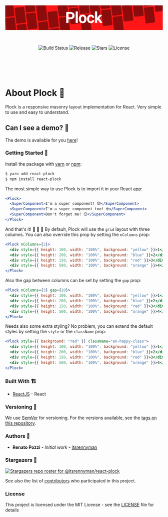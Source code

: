 <br/>

<p align="center">
<img src="public/header.png" />
</p>

<br/>

<p align="center" style="padding-bottom:3rem">
<img alt="Build Status" src="https://img.shields.io/github/workflow/status/itsrennyman/react-plock/Build%20CI?style=for-the-badge" />
<img alt="Release" src="https://img.shields.io/github/v/release/itsrennyman/react-plock?style=for-the-badge" />
<img alt="Stars" src="https://img.shields.io/github/stars/itsrennyman/react-plock?style=for-the-badge" />
<img alt="License" src="https://img.shields.io/github/license/itsrennyman/react-plock?style=for-the-badge" />
</p>

<br/>

# About Plock 🌈

Plock is a responsive masonry layout implementation for React. Very simple to use and easy to understand.

## Can I see a demo? 👀

The demo is available for you [here](https://react-plock.netlify.app/)!

### Getting Started 🤩

Install the package with [yarn](https://yarnpkg.com/) or [npm](https://www.npmjs.com/):

```bash
$ yarn add react-plock
$ npm install react-plock
```

The most simple way to use Plock is to import it in your React app:

```jsx
<Plock>
  <SuperComponent>I'm a super component! 😎</SuperComponent>
  <SuperComponent>I'm a super component too! 🤓</SuperComponent>
  <SuperComponent>Don't forget me! 😏</SuperComponent>
</Plock>
```

And that's it! 🎉 🎉 🎉 By default, Plock will use the `grid` layout with three columns. You can also override this prop by setting the `nColumns` prop:

```jsx
<Plock nColumns={2}>
  <div style={{ height: 100, width: "100%", background: "yellow" }}>1</div>
  <div style={{ height: 200, width: "100%", background: "blue" }}>2</div>
  <div style={{ height: 150, width: "100%", background: "red" }}>3</div>
  <div style={{ height: 500, width: "100%", background: "orange" }}>4</div>
</Plock>
```

Also the gap between columns can be set by setting the `gap` prop:

```jsx
<Plock nColumns={3} gap={10}>
  <div style={{ height: 100, width: "100%", background: "yellow" }}>1</div>
  <div style={{ height: 200, width: "100%", background: "blue" }}>2</div>
  <div style={{ height: 150, width: "100%", background: "red" }}>3</div>
  <div style={{ height: 500, width: "100%", background: "orange" }}>4</div>
</Plock>
```

Needs also some extra styling? No problem, you can extend the default styles by setting the `style` or the `className` prop:

```jsx
<Plock style={{ background: "red" }} className="an-happy-class">
  <div style={{ height: 100, width: "100%", background: "yellow" }}>1</div>
  <div style={{ height: 200, width: "100%", background: "blue" }}>2</div>
  <div style={{ height: 150, width: "100%", background: "red" }}>3</div>
  <div style={{ height: 500, width: "100%", background: "orange" }}>4</div>
</Plock>
```

### Built With 🏗️

- [ReactJS](https://reactjs.org/) - React

### Versioning 🚦

We use [SemVer](http://semver.org/) for versioning. For the versions available, see the [tags on this repository](https://github.com/itsrennyman/react-plock/tags).

### Authors 🙋

- **Renato Pozzi** - _Initial work_ - [itsrennyman](https://github.com/itsrennyman)

### Stargazers 🌟

[![Stargazers repo roster for @itsrennyman/react-plock](https://reporoster.com/stars/itsrennyman/react-plock)](https://github.com/itsrennyman/react-plock/stargazers)

See also the list of [contributors](https://github.com/itsrennyman/react-plock/contributors) who participated in this project.

### License

This project is licensed under the MIT License - see the [LICENSE](LICENSE) file for details
